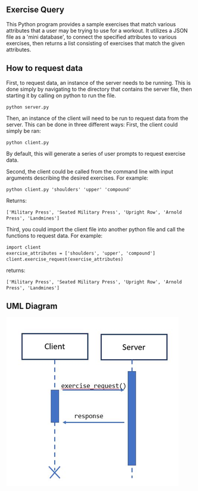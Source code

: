 
## Exercise Query
This Python program provides a sample exercises that match various attributes that a user may be trying to use for a workout.  It utilizes a JSON file as a 'mini database', to connect the specified attributes to various exercises, then returns a list consisting of exercises that match the given attributes.

## How to request data
First, to request data, an instance of the server needs to be running.  This is done simply by navigating to the directory that contains the server file, then starting it by calling on python to run the file.
```
python server.py
```

Then, an instance of the client will need to be run to request data from the server.  This can be done in three different ways:
First, the client could simply be ran:
```
python client.py
```
By default, this will generate a series of user prompts to request exercise data.

Second, the client could be called from the command line with input arguments describing the desired exercises.  For example:
```
python client.py 'shoulders' 'upper' 'compound'
```
Returns:
```
['Military Press', 'Seated Military Press', 'Upright Row', 'Arnold Press', 'Landmines']
```

Third, you could import the client file into another python file and call the functions to request data.  For example:
```
import client
exercise_attributes = ['shoulders', 'upper', 'compound']
client.exercise_request(exercise_attributes)
```
returns:
```
['Military Press', 'Seated Military Press', 'Upright Row', 'Arnold Press', 'Landmines']
```


## UML Diagram

![uml diagram](https://github.com/calcOSU/CS361/blob/main/microservice/UML%20diagram.JPG)
